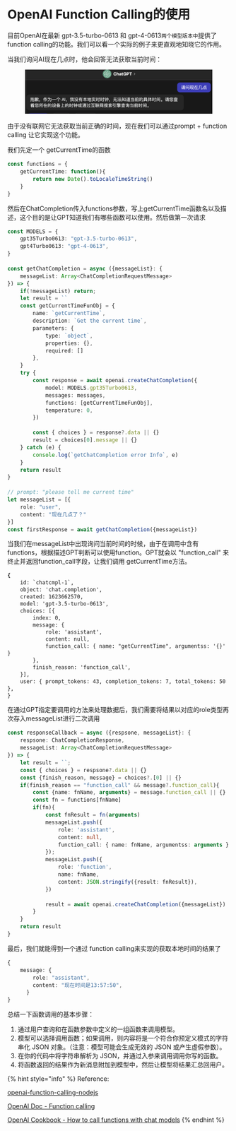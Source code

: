 # OpenAI Function Calling的使用

目前OpenAI在最新 gpt-3.5-turbo-0613 和 gpt-4-0613`两个模型版本中`提供了 function calling的功能。我们可以看一个实际的例子来更直观地知晓它的作用。



当我们询问AI现在几点时，他会回答无法获取当前时间：

<figure><img src="../.gitbook/assets/image (5).png" alt=""><figcaption></figcaption></figure>

由于没有联网它无法获取当前正确的时间，现在我们可以通过prompt + function calling 让它实现这个功能。

我们先定一个 getCurrentTime的函数

```typescript
const functions = {
    getCurrentTime: function(){
        return new Date().toLocaleTimeString()
    }
}
```



然后在ChatCompletion传入functions参数，写上getCurrentTime函数名以及描述，这个目的是让GPT知道我们有哪些函数可以使用。然后做第一次请求

```typescript
const MODELS = {
    gpt35Turbo0613: "gpt-3.5-turbo-0613",
    gpt4Turbo0613: "gpt-4-0613",
}

const getChatCompletion = async ({messageList}: {
    messageList: Array<ChatCompletionRequestMessage>
}) => { 
    if(!messageList) return;
    let result = ``
    const getCurrentTimeFunObj = {
        name: `getCurrentTime`,
        description: `Get the current time`,
        parameters: {
            type: `object`,
            properties: {},
            required: []
        },
    }
    try {
        const response = await openai.createChatCompletion({
            model: MODELS.gpt35Turbo0613,
            messages: messages,
            functions: [getCurrentTimeFunObj],
            temperature: 0,
        })

        const { choices } = response?.data || {}
        result = choices[0].message || {}
    } catch (e) {
        console.log(`getChatCompletion error Info`, e)
    }
    return result
}

// prompt: "please tell me current time"
let messageList = [{
    role: "user", 
    content: "现在几点了？"
}]
const firstResponse = await getChatCompletion({messageList})
```



当我们在messageList中出现询问当前时间的时候，由于在调用中含有functions，根据描述GPT判断可以使用function。GPT就会以 "function\_call" 来终止并返回function\_call字段，让我们调用 getCurrentTime方法。

<pre class="language-typescript"><code class="lang-typescript"><strong>{
</strong>    id: `chatcmpl-1`,
    object: 'chat.completion',
    created: 1623662570,
    model: 'gpt-3.5-turbo-0613',
    choices: [{
        index: 0,
        message: {
            role: 'assistant',
            content: null,
            function_call: { name: "getCurrentTime", argumentss: '{}' }
        },
        finish_reason: 'function_call',
    }],
    user: { prompt_tokens: 43, completion_tokens: 7, total_tokens: 50 },
}
</code></pre>



在通过GPT指定要调用的方法来处理数据后，我们需要将结果以对应的role类型再次存入messageList进行二次调用

```typescript
const responseCallback = async ({respsone, messageList}: {
    respsone: ChatCompletionResponse,
    messageList: Array<ChatCompletionRequestMessage>
}) => {
    let result = ``;
    const { choices } = respsone?.data || {}
    const {finish_reason, message} = choices?.[0] || {}
    if(finish_reason == "function_call" && message?.function_call){
        const {name: fnName, arguments} = message.function_call || {}
        const fn = functions[fnName]
        if(fn){
            const fnResult = fn(arguments)
            messageList.push({
                role: 'assistant',
                content: null,
                function_call: { name: fnName, argumentss: arguments }
            });
            messageList.push({
                role: 'function',
                name: fnName,
                content: JSON.stringify({result: fnResult}),
            })

            result = await openai.createChatCompletion({messageList})
        }
    } 
    return result
}
```



最后，我们就能得到一个通过 function calling来实现的获取本地时间的结果了

```typescript
{
    message: {
        role: "assistant",
        content: "现在时间是13:57:50",
      }
}
```





总结一下函数调用的基本步骤：

1. 通过用户查询和在函数参数中定义的一组函数来调用模型。
2. 模型可以选择调用函数；如果调用，则内容将是一个符合你预定义模式的字符串化 JSON 对象。（注意：模型可能会生成无效的 JSON 或产生虚假参数）。
3. 在你的代码中将字符串解析为 JSON，并通过入参来调用调用你写的函数。
4. 将函数返回的结果作为新消息附加到模型中，然后让模型将结果汇总回用户。





{% hint style="info" %}
Reference:

[openai-function-calling-nodejs](https://github.com/JohannLai/openai-function-calling-nodejs)

[OpenAI Doc - Function calling](https://platform.openai.com/docs/guides/gpt/function-calling)

[OpenAI Cookbook - How to call functions with chat models](https://github.com/openai/openai-cookbook/blob/main/examples/How\_to\_call\_functions\_with\_chat\_models.ipynb)
{% endhint %}
